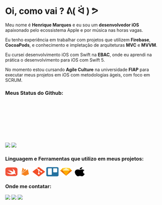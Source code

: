 # Oi, como vai ?  ᕕ( ᐛ ) ᕗ

Meu nome é **Henrique Marques** e eu sou um **desenvolvedor iOS** apaixonado pelo ecossistema Apple e por música nas horas vagas.

Eu tenho experiência em trabalhar com projetos que utilizem **Firebase**, **CocoaPods**, e conhecimento e impletação de arquiteturas **MVC** e **MVVM**.

Eu cursei desenvolvimento iOS com Swift na **EBAC**, onde eu aprendi na prática o desenvolvimento para iOS com Swift 5.

No momento estou cursando **Agile Culture** na universidade **FIAP** para executar meus projetos em iOS com metodologias ágeis, com foco em SCRUM. 

<h3>Meus Status do Github:</h3>
<div>
  <div href="https://rickymarq.github.io">
    <img height="150em" src="https://github-readme-stats.vercel.app/api?username=RickyMarq&show_icons=true&theme=gruvbox&include_all_commits=true&count_private=true"/>
  <img height="150em" src="https://github-readme-stats.vercel.app/api/top-langs/?username=RickyMarq&layout=compact&langs_count=7&theme=gruvbox"/><img height="150"

</div>
<h3 align="left">Linguagem e Ferramentas que utilizo em meus projetos:</h3>
<p aligh="left">

  <img align="center" alt="Rick-React" height="30" width="40" src="https://raw.githubusercontent.com/devicons/devicon/master/icons/swift/swift-original.svg">
  <img align="center" alt="Rick-Ts" height="30" width="40" src="https://raw.githubusercontent.com/devicons/devicon/master/icons/firebase/firebase-plain.svg">
  <img align="center" alt="Rick-Ts" height="30" width="40" src="https://raw.githubusercontent.com/devicons/devicon/master/icons/git/git-original.svg">
  <img align="center" alt="Rick-Ts" height="30" width="40" src="https://raw.githubusercontent.com/devicons/devicon/master/icons/trello/trello-plain.svg"> 
  <img align="center" alt="Rick-Ts" height="30" width="40" src="https://raw.githubusercontent.com/devicons/devicon/master/icons/sketch/sketch-original.svg">
  <img align="center" alt="Rick-Ts" height="30" width="40" src="https://raw.githubusercontent.com/devicons/devicon/master/icons/apple/apple-original.svg">
  
  

  
  
 
 <h3>Onde me contatar:</h3>
  <div> 
  <a href="https://www.instagram.com/henrique_marques76/" target="_blank"><img src="https://img.shields.io/badge/-Instagram-%23E4405F?style=for-the-badge&logo=instagram&logoColor=white" target="_blank"></a> 
  <a href = "mailto:henriquefmcosta75@gmail.com"><img src="https://img.shields.io/badge/-Gmail-%23333?style=for-the-badge&logo=gmail&logoColor=white" target="_blank"></a>
  <a href="https://www.linkedin.com/in/henrique-marques-5553581b5/" target="_blank"><img src="https://img.shields.io/badge/-LinkedIn-%230077B5?style=for-the-badge&logo=linkedin&logoColor=white" target="_blank"></a>

</div>

















